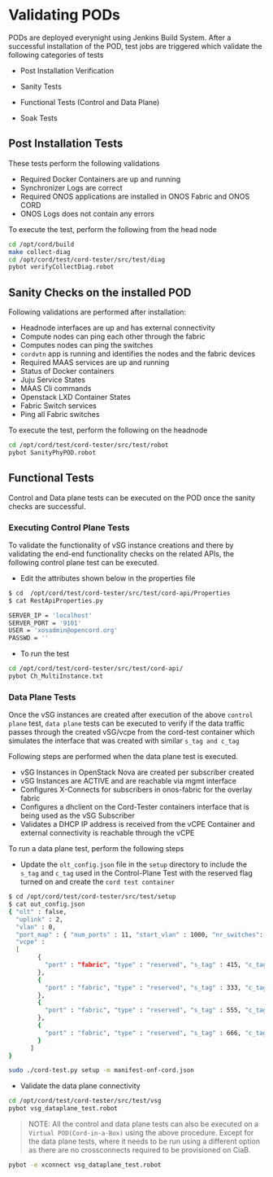 # Validating PODs

PODs are deployed everynight using Jenkins Build System.  After a successful
installation of the POD, test jobs are triggered which validate the following
categories of tests

* Post Installation Verification

* Sanity Tests

* Functional Tests (Control and Data Plane)

* Soak Tests

## Post Installation Tests

These tests perform the following validations

* Required Docker Containers are up and running
* Synchronizer Logs are correct
* Required ONOS applications are installed in ONOS Fabric and ONOS CORD
* ONOS Logs does not contain any errors

To execute the test, perform the following from the head node

```bash
cd /opt/cord/build
make collect-diag
cd /opt/cord/test/cord-tester/src/test/diag
pybot verifyCollectDiag.robot
```

## Sanity Checks on the installed POD

Following validations are performed after installation:

* Headnode interfaces are up and has external connectivity
* Compute nodes can ping each other through the fabric
* Computes nodes can ping the switches
* `cordvtn` app is running and identifies the nodes and the fabric devices
* Required MAAS services are up and running
* Status of Docker containers
* Juju Service States
* MAAS Cli commands
* Openstack LXD Container States
* Fabric Switch services
* Ping all Fabric switches

To execute the test, perform the following on the headnode

```bash
cd /opt/cord/test/cord-tester/src/test/robot
pybot SanityPhyPOD.robot
```

## Functional Tests

Control and Data plane tests can be executed on the POD once the
sanity checks are successful.

### Executing Control Plane Tests

To validate the functionality of vSG instance creations and there by
validating the end-end functionality checks on the related APIs, the
following control plane test can be executed.

* Edit the attributes shown below in the properties file

```bash
$ cd  /opt/cord/test/cord-tester/src/test/cord-api/Properties
$ cat RestApiProperties.py

SERVER_IP = 'localhost'
SERVER_PORT = '9101'
USER = 'xosadmin@opencord.org'
PASSWD = ''
```

* To run the test

```bash
cd /opt/cord/test/cord-tester/src/test/cord-api/
pybot Ch_MultiInstance.txt
```

### Data Plane Tests

Once the vSG instances are created after execution of the above
`control plane` test, `data plane` tests can be executed to verify
if the data traffic passes through the created vSG/vcpe from the
cord-test container which simulates the interface that was created
with similar `s_tag and c_tag`

Following steps are performed when the data plane test is executed.

* vSG Instances in OpenStack Nova are created per subscriber created
* vSG Instances are ACTIVE and are reachable via mgmt interface
* Configures X-Connects for subscribers in onos-fabric for the overlay fabric
* Configures a dhclient on the Cord-Tester containers interface that is being
  used as the vSG Subscriber
* Validates a DHCP IP address is received from the vCPE Container and external
  connectivity is reachable through the vCPE

To run a data plane test, perform the following steps

* Update the `olt_config.json` file in the `setup` directory to include
  the `s_tag` and `c_tag` used in the Control-Plane Test with the
  reserved flag turned on and create the `cord test container`

```bash
$ cd /opt/cord/test/cord-tester/src/test/setup
$ cat out_config.json
{ "olt" : false,
  "uplink" : 2,
  "vlan" : 0,
  "port_map" : { "num_ports" : 11, "start_vlan" : 1000, "nr_switches": 1 },
  "vcpe" :
  [
        {
          "port" : "fabric", "type" : "reserved", "s_tag" : 415, "c_tag" : 222
        },
        {
          "port" : "fabric", "type" : "reserved", "s_tag" : 333, "c_tag" : 888
        },
        {
          "port" : "fabric", "type" : "reserved", "s_tag" : 555, "c_tag" : 999
        },
        {
          "port" : "fabric", "type" : "reserved", "s_tag" : 666, "c_tag" : 661
        }
      ]
}
```

```bash
sudo ./cord-test.py setup -m manifest-onf-cord.json
```

* Validate the data plane connectivity

```bash
cd /opt/cord/test/cord-tester/src/test/vsg
pybot vsg_dataplane_test.robot
```

> NOTE: All the control and data plane tests can also be executed on a `Virtual
> POD(Cord-in-a-Box)` using the above procedure. Except for the data plane
> tests, where it needs to be run using a different option as there are no
> crossconnects required to be provisioned on CiaB.

```bash
pybot -e xconnect vsg_dataplane_test.robot
```

